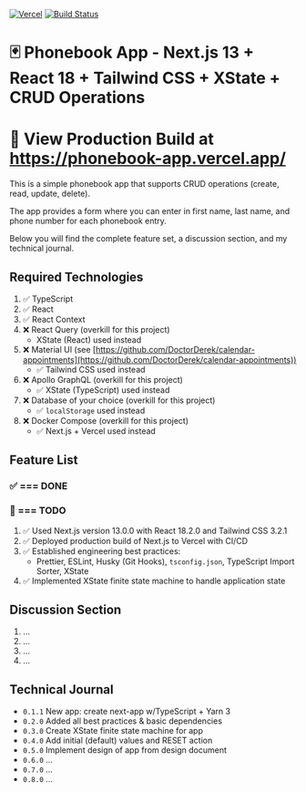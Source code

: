 [![Vercel](https://therealsujitk-vercel-badge.vercel.app/?app=phonebook-app)](https://phonebook-app.vercel.app/) [![Build Status](https://app.travis-ci.com/DoctorDerek/phonebook-app.svg?branch=main)](https://app.travis-ci.com/DoctorDerek/phonebook-app)

# 🃏 Phonebook App - Next.js 13 + React 18 + Tailwind CSS + XState + CRUD Operations

# 👀 View Production Build at https://phonebook-app.vercel.app/

This is a simple phonebook app that supports CRUD operations (create, read, update, delete).

The app provides a form where you can enter in first name, last name, and phone number for each phonebook entry.

Below you will find the complete feature set, a discussion section, and my technical journal.

## Required Technologies

1. ✅ TypeScript
2. ✅ React
3. ✅ React Context
4. ❌ React Query (overkill for this project)
   - XState (React) used instead
5. ❌ Material UI (see [https://github.com/DoctorDerek/calendar-appointments](https://github.com/DoctorDerek/calendar-appointments))
   - ✅ Tailwind CSS used instead
6. ❌ Apollo GraphQL (overkill for this project)
   - ✅ XState (TypeScript) used instead
7. ❌ Database of your choice (overkill for this project)
   - ✅ `localStorage` used instead
8. ❌ Docker Compose (overkill for this project)
   - ✅ Next.js + Vercel used instead

## Feature List

### ✅ === DONE

### 🌠 === TODO

1. ✅ Used Next.js version 13.0.0 with React 18.2.0 and Tailwind CSS 3.2.1
1. ✅ Deployed production build of Next.js to Vercel with CI/CD
1. ✅ Established engineering best practices:
   - Prettier, ESLint, Husky (Git Hooks), `tsconfig.json`, TypeScript Import Sorter, XState
1. ✅ Implemented XState finite state machine to handle application state

## Discussion Section

1. ...
2. ...
3. ...
4. ...

## Technical Journal

- `0.1.1` New app: create next-app w/TypeScript + Yarn 3
- `0.2.0` Added all best practices & basic dependencies
- `0.3.0` Create XState finite state machine for app
- `0.4.0` Add initial (default) values and RESET action
- `0.5.0` Implement design of app from design document
- `0.6.0` ...
- `0.7.0` ...
- `0.8.0` ...
